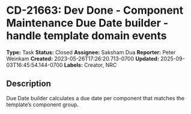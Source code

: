 # CD-21663: Dev Done - Component Maintenance Due Date builder - handle template domain events

**Type:** Task
**Status:** Closed
**Assignee:** Saksham Dua
**Reporter:** Peter Weinkam
**Created:** 2023-05-26T17:26:20.713-0700
**Updated:** 2025-09-03T16:45:54.144-0700
**Labels:** Creator, NRC

## Description
Due Date builder calculates a due date per component that matches the template’s component group.
